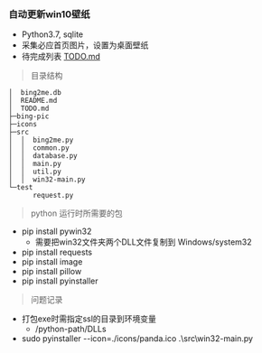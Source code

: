 ### 自动更新win10壁纸

* Python3.7, sqlite
* 采集必应首页图片，设置为桌面壁纸
* 待完成列表 [TODO.md](https://github.com/ncwtf/bing2me/blob/master/TODO.md)

> 目录结构
```
│  bing2me.db
│  README.md
│  TODO.md
├─bing-pic
├─icons
├─src
│  │  bing2me.py
│  │  common.py
│  │  database.py
│  │  main.py
│  │  util.py
│  │  win32-main.py
└─test
      request.py
```

> python 运行时所需要的包
* pip install pywin32
  * 需要把win32文件夹两个DLL文件复制到 Windows/system32
* pip install requests
* pip install image
* pip install pillow
* pip install pyinstaller

> 问题记录
* 打包exe时需指定ssl的目录到环境变量
  * /python-path/DLLs
* sudo pyinstaller --icon=./icons/panda.ico .\src\win32-main.py